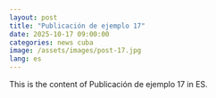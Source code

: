 ```yaml
---
layout: post
title: "Publicación de ejemplo 17"
date: 2025-10-17 09:00:00
categories: news cuba
image: /assets/images/post-17.jpg
lang: es
---
```


This is the content of Publicación de ejemplo 17 in ES.
